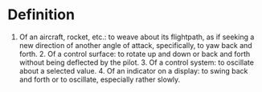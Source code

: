 # Definition

1.  Of an aircraft, rocket, etc.: to weave about its flightpath, as if
    seeking a new direction of another angle of attack, specifically, to
    yaw back and forth. 2. Of a control surface: to rotate up and down
    or back and forth without being deflected by the pilot. 3. Of a
    control system: to oscillate about a selected value. 4. Of an
    indicator on a display: to swing back and forth or to oscillate,
    especially rather slowly.
